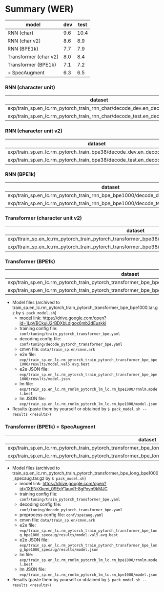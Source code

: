 # Summary (WER)
|model|dev|test|
|-----|---|----|
|RNN (char)|9.6|10.4|
|RNN (char v2)|8.6|8.9|
|RNN (BPE1k)|7.7|7.9|
|Transformer (char v2)|8.0|8.4|
|Transformer (BPE1k)|7.1|7.2|
|+ SpecAugment|6.3|6.5|

### RNN (character unit)
|dataset|Snt|Wrd|Corr|Sub|Del|Ins|Err|S.Err|
|---|---|---|---|---|---|---|---|---|
|exp/train_sp.en_lc.rm_pytorch_train_rnn_char/decode_dev.en_decode_rnn_char|1071|18651|91.3|7.8|0.8|1.0|**9.6**|62.7|
|exp/train_sp.en_lc.rm_pytorch_train_rnn_char/decode_test.en_decode_rnn_char|2048|36336|90.7|8.3|0.9|1.2|**10.4**|62.1|

### RNN (character unit v2)
|dataset|Snt|Wrd|Corr|Sub|Del|Ins|Err|S.Err|
|---|---|---|---|---|---|---|---|---|
|exp/train_sp.en_lc.rm_pytorch_train_bpe38/decode_dev.en_decode_rnn_char|1071|18651|92.4|6.9|0.7|1.0|**8.6**|58.3|
|exp/train_sp.en_lc.rm_pytorch_train_bpe38/decode_test.en_decode_rnn_char|2048|36336|92.2|7.0|0.8|1.1|**8.9**|56.5|

### RNN (BPE1k)
|dataset|Snt|Wrd|Corr|Sub|Del|Ins|Err|S.Err|
|---|---|---|---|---|---|---|---|---|
|exp/train_sp.en_lc.rm_pytorch_train_rnn_bpe_bpe1000/decode_dev.en_decode_rnn_char|1071|18651|93.4|6.0|0.6|1.1|**7.7**|54.3|
|exp/train_sp.en_lc.rm_pytorch_train_rnn_bpe_bpe1000/decode_test.en_decode_rnn_char|2048|36336|93.1|6.1|0.8|1.0|**7.9**|53.1|

### Transformer (character unit v2)
|dataset|Snt|Wrd|Corr|Sub|Del|Ins|Err|S.Err|
|---|---|---|---|---|---|---|---|---|
|exp/ttrain_sp.en_lc.rm_pytorch_train_pytorch_transformer_bpe38/decode_dev.en_decode_pytorch_transformer|1071|18651|93.1|6.2|0.6|1.1|**8.0**|52.3|
|exp/ttrain_sp.en_lc.rm_pytorch_train_pytorch_transformer_bpe38/decode_test.en_decode_pytorch_transformer|2048|36336|92.7|6.7|0.7|1.0|**8.4**|53.9|

### Transformer (BPE1k)
|dataset|Snt|Wrd|Corr|Sub|Del|Ins|Err|S.Err|
|---|---|---|---|---|---|---|---|---|
|exp/train_sp.en_lc.rm_pytorch_train_pytorch_transformer_bpe_bpe1000/decode_dev.en_decode_rnn_char|1071|18651|93.9|5.5|0.7|1.0|**7.1**|52.5|
|exp/train_sp.en_lc.rm_pytorch_train_pytorch_transformer_bpe_bpe1000/decode_test.en_decode_rnn_char|2048|36336|93.8|5.5|0.7|0.9|**7.2**|50.0|
- Model files (archived to train_sp.en_lc.rm_pytorch_train_pytorch_transformer_bpe_bpe1000.tar.gz by `$ pack_model.sh`)
  - model link: https://drive.google.com/open?id=1LpVBCkuiJ2rBDXbLdlgox6mb2dEuskki
  - training config file: `conf/tuning/train_pytorch_transformer_bpe.yaml`
  - decoding config file: `conf/tuning/decode_pytorch_transformer_bpe.yaml`
  - cmvn file: `data/train_sp.en/cmvn.ark`
  - e2e file: `exp/train_sp.en_lc.rm_pytorch_train_pytorch_transformer_bpe_bpe1000/results/model.val5.avg.best`
  - e2e JSON file: `exp/train_sp.en_lc.rm_pytorch_train_pytorch_transformer_bpe_bpe1000/results/model.json`
  - lm file: `exp/train_sp.en_lc.rm_rnnlm_pytorch_lm_lc.rm_bpe1000/rnnlm.model.best`
  - lm JSON file: `exp/train_sp.en_lc.rm_rnnlm_pytorch_lm_lc.rm_bpe1000/model.json`
- Results (paste them by yourself or obtained by `$ pack_model.sh --results <results>`)

### Transformer (BPE1k) + SpecAugment
|dataset|Snt|Wrd|Corr|Sub|Del|Ins|Err|S.Err|
|---|---|---|---|---|---|---|---|---|
|exp/train_sp.en_lc.rm_pytorch_train_pytorch_transformer_bpe_long_bpe1000_specaug/decode_dev.en_decode_rnn_char|1071|18651|94.7|4.8|0.5|1.0|**6.3**|46.8|
|exp/train_sp.en_lc.rm_pytorch_train_pytorch_transformer_bpe_long_bpe1000_specaug/decode_test.en_decode_rnn_char|2048|36336|94.4|5.1|0.6|0.9|**6.5**|46.4|
- Model files (archived to train_sp.en_lc.rm_pytorch_train_pytorch_transformer_bpe_long_bpe1000_specaug.tar.gz by `$ pack_model.sh`)
  - model link: https://drive.google.com/open?id=1XENrXkeni_09EoY1auvR-8gPxyn9kMJC
  - training config file: `conf/tuning/train_pytorch_transformer_bpe.yaml`
  - decoding config file: `conf/tuning/decode_pytorch_transformer_bpe.yaml`
  - preprocess config file: `conf/specaug.yaml`
  - cmvn file: `data/train_sp.en/cmvn.ark`
  - e2e file: `exp/train_sp.en_lc.rm_pytorch_train_pytorch_transformer_bpe_long_bpe1000_specaug/results/model.val5.avg.best`
  - e2e JSON file: `exp/train_sp.en_lc.rm_pytorch_train_pytorch_transformer_bpe_long_bpe1000_specaug/results/model.json`
  - lm file: `exp/train_sp.en_lc.rm_rnnlm_pytorch_lm_lc.rm_bpe1000/rnnlm.model.best`
  - lm JSON file: `exp/train_sp.en_lc.rm_rnnlm_pytorch_lm_lc.rm_bpe1000/model.json`
- Results (paste them by yourself or obtained by `$ pack_model.sh --results <results>`)
